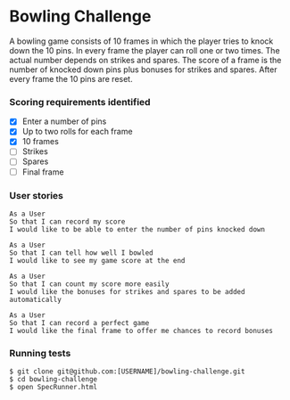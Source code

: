 
Bowling Challenge
=================
A bowling game consists of 10 frames in which the player tries to knock down the 10 pins. In every frame the player can roll one or two times. The actual number depends on strikes and spares. The score of a frame is the number of knocked down pins plus bonuses for strikes and spares. After every frame the 10 pins are reset.

### Scoring requirements identified
- [x] Enter a number of pins
- [x] Up to two rolls for each frame
- [x] 10 frames
- [ ] Strikes
- [ ] Spares
- [ ] Final frame

### User stories
```
As a User
So that I can record my score
I would like to be able to enter the number of pins knocked down

As a User
So that I can tell how well I bowled
I would like to see my game score at the end

As a User
So that I can count my score more easily
I would like the bonuses for strikes and spares to be added automatically

As a User
So that I can record a perfect game
I would like the final frame to offer me chances to record bonuses
```
### Running tests
```shell
$ git clone git@github.com:[USERNAME]/bowling-challenge.git
$ cd bowling-challenge
$ open SpecRunner.html
```
